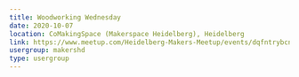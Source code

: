 ```yaml
---
title: Woodworking Wednesday
date: 2020-10-07
location: CoMakingSpace (Makerspace Heidelberg), Heidelberg
link: https://www.meetup.com/Heidelberg-Makers-Meetup/events/dqfntrybcnbkb/
usergroup: makershd
type: usergroup
---
```

